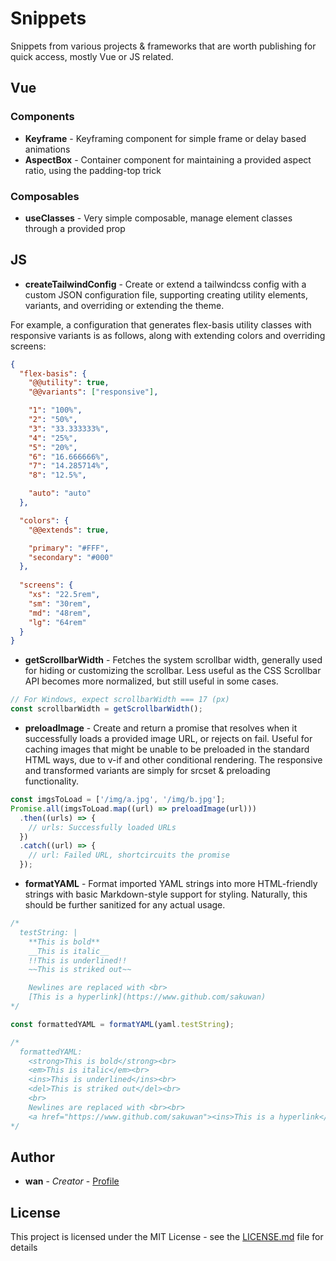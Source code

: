 # Snippets

Snippets from various projects & frameworks that are worth publishing for quick access, mostly Vue or JS related.

## Vue

### Components

* **Keyframe** - Keyframing component for simple frame or delay based animations
* **AspectBox** - Container component for maintaining a provided aspect ratio, using the padding-top trick

### Composables

* **useClasses** - Very simple composable, manage element classes through a provided prop

## JS

* **createTailwindConfig** - Create or extend a tailwindcss config with a custom JSON configuration file, supporting creating utility elements, variants, and overriding or extending the theme.

For example, a configuration that generates flex-basis utility classes with responsive variants is as follows, along with extending colors and overriding screens:

```json
{
  "flex-basis": {
    "@@utility": true,
    "@@variants": ["responsive"],

    "1": "100%",
    "2": "50%",
    "3": "33.333333%",
    "4": "25%",
    "5": "20%",
    "6": "16.666666%",
    "7": "14.285714%",
    "8": "12.5%",

    "auto": "auto"
  },

  "colors": {
    "@@extends": true,

    "primary": "#FFF",
    "secondary": "#000"
  },
  
  "screens": {
    "xs": "22.5rem",
    "sm": "30rem",
    "md": "48rem",
    "lg": "64rem"
  }
}
```

* **getScrollbarWidth** - Fetches the system scrollbar width, generally used for hiding or customizing the scrollbar. Less useful as the CSS Scrollbar API becomes more normalized, but still useful in some cases.

```js
// For Windows, expect scrollbarWidth === 17 (px)
const scrollbarWidth = getScrollbarWidth();
```

* **preloadImage** - Create and return a promise that resolves when it successfully loads a provided image URL, or rejects on fail. Useful for caching images that might be unable to be preloaded in the standard HTML ways, due to v-if and other conditional rendering. The responsive and transformed variants are simply for srcset & preloading functionality.

```js
const imgsToLoad = ['/img/a.jpg', '/img/b.jpg'];
Promise.all(imgsToLoad.map((url) => preloadImage(url)))
  .then((urls) => {
    // urls: Successfully loaded URLs
  })
  .catch((url) => {
    // url: Failed URL, shortcircuits the promise
  });
```

* **formatYAML** - Format imported YAML strings into more HTML-friendly strings with basic Markdown-style support for styling. Naturally, this should be further sanitized for any actual usage.

```js
/*
  testString: |
    **This is bold**
    __This is italic__
    !!This is underlined!!
    ~~This is striked out~~

    Newlines are replaced with <br>
    [This is a hyperlink](https://www.github.com/sakuwan)
*/

const formattedYAML = formatYAML(yaml.testString);

/*
  formattedYAML:
    <strong>This is bold</strong><br>
    <em>This is italic</em><br>
    <ins>This is underlined</ins><br>
    <del>This is striked out</del><br>
    <br>
    Newlines are replaced with <br><br>
    <a href="https://www.github.com/sakuwan"><ins>This is a hyperlink</ins></a>
*/
```

## Author

* **wan** - *Creator* - [Profile](https://github.com/sakuwan)

## License

This project is licensed under the MIT License - see the [LICENSE.md](LICENSE.md) file for details
